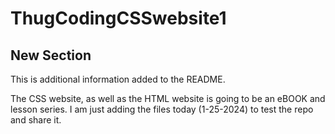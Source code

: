 # ThugCodingCSSwebsite1

## New Section
This is additional information added to the README.

The CSS website, as well as the HTML website is going to be an eBOOK and lesson series. I am just adding the files today (1-25-2024) to test the repo and share it.
